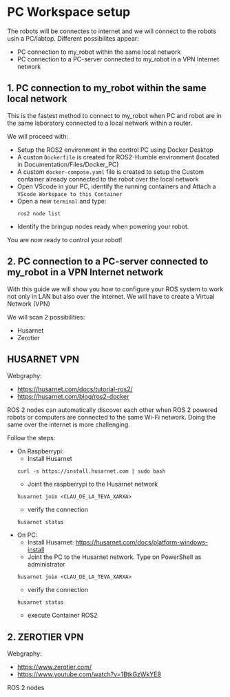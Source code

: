 # **PC Workspace setup**

The robots will be connectes to internet and we will connect to the robots usin a PC/labtop. Different possibilites appear:
- PC connection to my_robot within the same local network
- PC connection to a PC-server connected to my_robot in a VPN Internet network

## **1. PC connection to my_robot within the same local network**

This is the fastest method to connect to my_robot when PC and robot are in the same laboratory connected to a local network within a router.

We will proceed with:
- Setup the ROS2 environment in the control PC using Docker Desktop
- A custon ``Dockerfile`` is created for ROS2-Humble environment (located in Documentation/Files/Docker_PC)
- A custom ``docker-compose.yaml`` file is created to setup the Custom container already connected to the robot over the local network
- Open VScode in your PC, identify the running containers and Attach a ``VScode Workspace to this Container``
- Open a new ``terminal`` and type:
  ````shell
  ros2 node list
  ````
- Identify the bringup nodes ready when powering your robot.

You are now ready to control your robot!

## **2. PC connection to a PC-server connected to my_robot in a VPN Internet network**

With this guide we will show you how to configure your ROS system to work not only in LAN but also over the internet. We will have to create a Virtual Network (VPN)

We will scan 2 possibilities:
- Husarnet
- Zerotier


## **HUSARNET VPN**

Webgraphy:
- https://husarnet.com/docs/tutorial-ros2/
- https://husarnet.com/blog/ros2-docker

ROS 2 nodes can automatically discover each other when ROS 2 powered robots or computers are connected to the same Wi-Fi network. Doing the same over the internet is more challenging.

Follow the steps:
- On Raspberrypi:
  - Install Husarnet
  ````shell
  curl -s https://install.husarnet.com | sudo bash
  ````
  - Joint the raspberrypi to the Husarnet network
  ````shell
  husarnet join <CLAU_DE_LA_TEVA_XARXA>
  ````
  - verify the connection
  ````shell
  husarnet status
  ````
- On PC:
  - Install Husarnet: https://husarnet.com/docs/platform-windows-install
  - Joint the PC to the Husarnet network. Type on PowerShell as administrator
  ````shell
  husarnet join <CLAU_DE_LA_TEVA_XARXA>
  ````
  - verify the connection
  ````shell
  husarnet status
  ````
  - execute Container ROS2

  
## **2. ZEROTIER VPN**

Webgraphy:
- https://www.zerotier.com/
- https://www.youtube.com/watch?v=1BtkGzWkYE8

ROS 2 nodes